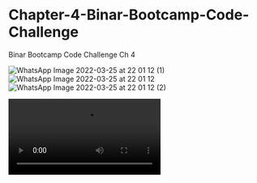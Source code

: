 # Chapter-4-Binar-Bootcamp-Code-Challenge
Binar Bootcamp Code Challenge Ch 4

![WhatsApp Image 2022-03-25 at 22 01 12 (1)](https://user-images.githubusercontent.com/15697755/160147016-1bf884d5-7b53-4b69-a7bf-4f55f1f273ba.jpeg)
![WhatsApp Image 2022-03-25 at 22 01 12](https://user-images.githubusercontent.com/15697755/160147048-17fd50b3-2111-4cdb-ad65-1560336d7ef0.jpeg)
![WhatsApp Image 2022-03-25 at 22 01 12 (2)](https://user-images.githubusercontent.com/15697755/160147077-3741ba80-4d5d-4f29-9954-62a49121915e.jpeg)

![Check Video](https://user-images.githubusercontent.com/15697755/160147053-5b8d312b-5447-4c9e-a0bc-c8878bc5b83d.mp4)

